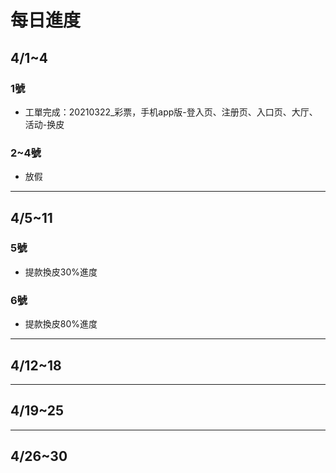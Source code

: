 # 每日進度

## 4/1~4

### 1號
- 工單完成：20210322_彩票，手机app版-登入页、注册页、入口页、大厅、活动-换皮
### 2~4號
- 放假
---

## 4/5~11
### 5號
- 提款換皮30%進度

### 6號
- 提款換皮80%進度
---

## 4/12~18
---

## 4/19~25
---

## 4/26~30